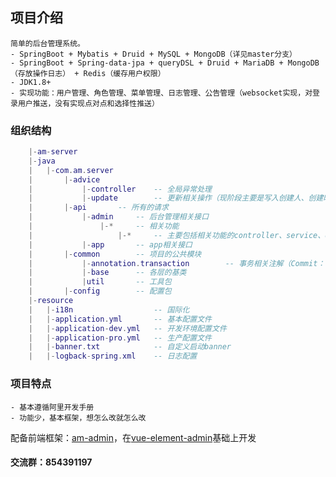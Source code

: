 ## 项目介绍
    简单的后台管理系统。
    - SpringBoot + Mybatis + Druid + MySQL + MongoDB（详见master分支）
    - SpringBoot + Spring-data-jpa + queryDSL + Druid + MariaDB + MongoDB（存放操作日志） + Redis（缓存用户权限）
    - JDK1.8+
    - 实现功能：用户管理、角色管理、菜单管理、日志管理、公告管理（websocket实现，对登录用户推送，没有实现点对点和选择性推送）
    
### 组织结构

``` lua
    |-am-server
    |-java
    |   |-com.am.server
    |       |-advice 
    |           |-controller    -- 全局异常处理
    |           |-update        -- 更新相关操作（现阶段主要是写入创建人、创建时间）
    |       |-api       -- 所有的请求
    |           |-admin     -- 后台管理相关接口
    |               |-*     -- 相关功能
    |                   |-*     -- 主要包括相关功能的controller、service、dao、entity、config等
    |           |-app       -- app相关接口
    |       |-common        -- 项目的公共模块
    |           |-annotation.transaction        -- 事务相关注解（Commit：写事务，ReadOnly：只读事务）
    |           |-base      -- 各层的基类
    |           |util       -- 工具包
    |       |-config        -- 配置包
    |-resource
    |   |-i18n                  -- 国际化
    |   |-application.yml       -- 基本配置文件
    |   |-application-dev.yml   -- 开发环境配置文件
    |   |-application-pro.yml   -- 生产配置文件
    |   |-banner.txt            -- 自定义启动banner
    |   |-logback-spring.xml    -- 日志配置
```
### 项目特点
    - 基本遵循阿里开发手册
    - 功能少，基本框架，想怎么改就怎么改

配备前端框架：[am-admin](https://gitee.com/ruanxuefeng/am-admin)，在[vue-element-admin](https://github.com/PanJiaChen/vue-element-admin)基础上开发

#### 交流群：854391197
